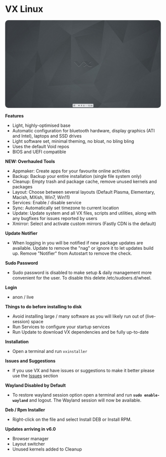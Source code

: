 # VX Linux
<img src="https://github.com/VX-Linux/main/blob/main/preview.jpg" style="width:960px;border-radius:10px!important;">

**Features**
- Light, highly-optimised base
- Automatic configuration for bluetooth hardware, display graphics (ATI and Intel), laptops and SSD drives
- Light software set, minimal theming, no bloat, no bling bling
- Uses the default Void repos
- BIOS and UEFI compatible

**NEW: Overhauled Tools**
- Appmaker: Create apps for your favourite online activities
- Backup: Backup your entire installation (single file system only)
- Cleanup: Empty trash and package cache, remove unused kernels and packages
- Layout: Choose between several layouts (Default Plasma, Elementary, Macish, MXish, Win7, Win11)
- Services: Enable / disable service
- Sync: Automatically set timezone to current location
- Update: Update system and all VX files, scripts and utilities, along with any bugfixes for issues reported by users
- Xmirror: Select and activate custom mirrors (Fastly CDN is the default)

**Update Notifier**
- When logging in you will be notified if new package updates are available. Update to remove the "nag" or ignore it to let updates build up. Remove "Notifier" from Autostart to remove the check.

**Sudo Password**
- Sudo password is disabled to make setup & daily management more convenient for the user. To disable this delete /etc/sudoers.d/wheel. 

**Login**
- anon / live

**Things to do before installing to disk**
- Avoid installing large / many software as you will likely run out of (live-session) space
- Run Services to configure your startup services
- Run Update to download VX dependencies and be fully up-to-date

**Installation**
- Open a terminal and run <code>vxinstaller</code>

**Issues and Suggestions**
- If you use VX and have issues or suggestions to make it better please use the <a href="https://github.com/VX-Linux/main/issues">Issues</a> section

**Wayland Disabled by Default**
- To restore wayland session option open a terminal and run <code><b>sudo enable-wayland</b></code> and logout. The Wayland session will now be available.

**Deb / Rpm Installer**
- Right-click on the file and select Install DEB or Install RPM.

**Updates arriving in v6.0**
- Browser manager
- Layout switcher
- Unused kernels added to Cleanup

